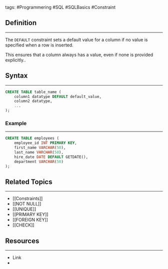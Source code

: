 tags: #Programmering #SQL #SQLBasics #Constraint

## Definition 
---
The `DEFAULT` constraint sets a default value for a column if no value is specified when a row is inserted. 

This ensures that a column always has a value, even if none is provided explicitly..
## Syntax
---
```sql
CREATE TABLE table_name (
    column1 datatype DEFAULT default_value,
    column2 datatype,
    ...
);
```
### Example
---
```sql
CREATE TABLE employees (
    employee_id INT PRIMARY KEY,
    first_name VARCHAR(50),
    last_name VARCHAR(50),
    hire_date DATE DEFAULT GETDATE(),
    department VARCHAR(50)
);
```


## Related Topics
---
- [[Constraints]]
- [[NOT NULL]]
- [[UNIQUE]]
- [[PRIMARY KEY]]
- [[FOREIGN KEY]]
- [[CHECK]]

## Resources
---
- Link
- 